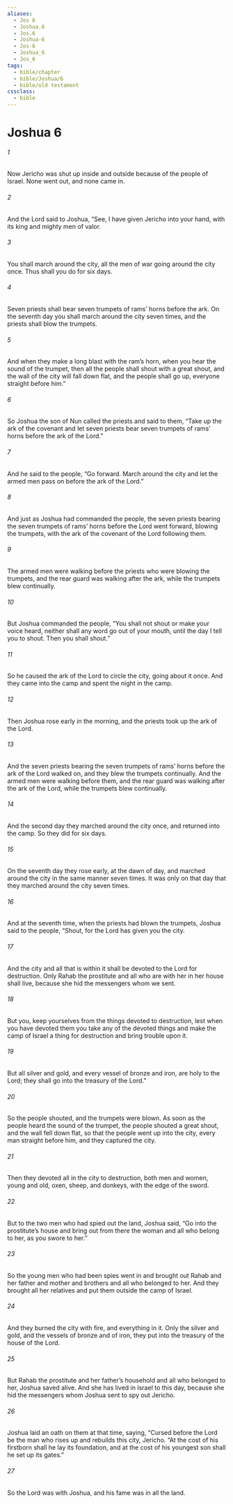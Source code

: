 ```yaml
---
aliases:
  - Jos 6
  - Joshua.6
  - Jos.6
  - Joshua-6
  - Jos-6
  - Joshua_6
  - Jos_6
tags:
  - bible/chapter
  - bible/Joshua/6
  - bible/old testament
cssclass:
  - bible
---
```


# Joshua 6

###### 1
Now Jericho was shut up inside and outside because of the people of Israel. None went out, and none came in.
###### 2
And the Lord said to Joshua, “See, I have given Jericho into your hand, with its king and mighty men of valor.
###### 3
You shall march around the city, all the men of war going around the city once. Thus shall you do for six days.
###### 4
Seven priests shall bear seven trumpets of rams’ horns before the ark. On the seventh day you shall march around the city seven times, and the priests shall blow the trumpets.
###### 5
And when they make a long blast with the ram’s horn, when you hear the sound of the trumpet, then all the people shall shout with a great shout, and the wall of the city will fall down flat, and the people shall go up, everyone straight before him.”
###### 6
So Joshua the son of Nun called the priests and said to them, “Take up the ark of the covenant and let seven priests bear seven trumpets of rams’ horns before the ark of the Lord.”
###### 7
And he said to the people, “Go forward. March around the city and let the armed men pass on before the ark of the Lord.”
###### 8
And just as Joshua had commanded the people, the seven priests bearing the seven trumpets of rams’ horns before the Lord went forward, blowing the trumpets, with the ark of the covenant of the Lord following them.
###### 9
The armed men were walking before the priests who were blowing the trumpets, and the rear guard was walking after the ark, while the trumpets blew continually.
###### 10
But Joshua commanded the people, “You shall not shout or make your voice heard, neither shall any word go out of your mouth, until the day I tell you to shout. Then you shall shout.”
###### 11
So he caused the ark of the Lord to circle the city, going about it once. And they came into the camp and spent the night in the camp.
###### 12
Then Joshua rose early in the morning, and the priests took up the ark of the Lord.
###### 13
And the seven priests bearing the seven trumpets of rams’ horns before the ark of the Lord walked on, and they blew the trumpets continually. And the armed men were walking before them, and the rear guard was walking after the ark of the Lord, while the trumpets blew continually.
###### 14
And the second day they marched around the city once, and returned into the camp. So they did for six days.
###### 15
On the seventh day they rose early, at the dawn of day, and marched around the city in the same manner seven times. It was only on that day that they marched around the city seven times.
###### 16
And at the seventh time, when the priests had blown the trumpets, Joshua said to the people, “Shout, for the Lord has given you the city.
###### 17
And the city and all that is within it shall be devoted to the Lord for destruction. Only Rahab the prostitute and all who are with her in her house shall live, because she hid the messengers whom we sent.
###### 18
But you, keep yourselves from the things devoted to destruction, lest when you have devoted them you take any of the devoted things and make the camp of Israel a thing for destruction and bring trouble upon it.
###### 19
But all silver and gold, and every vessel of bronze and iron, are holy to the Lord; they shall go into the treasury of the Lord.”
###### 20
So the people shouted, and the trumpets were blown. As soon as the people heard the sound of the trumpet, the people shouted a great shout, and the wall fell down flat, so that the people went up into the city, every man straight before him, and they captured the city.
###### 21
Then they devoted all in the city to destruction, both men and women, young and old, oxen, sheep, and donkeys, with the edge of the sword.
###### 22
But to the two men who had spied out the land, Joshua said, “Go into the prostitute’s house and bring out from there the woman and all who belong to her, as you swore to her.”
###### 23
So the young men who had been spies went in and brought out Rahab and her father and mother and brothers and all who belonged to her. And they brought all her relatives and put them outside the camp of Israel.
###### 24
And they burned the city with fire, and everything in it. Only the silver and gold, and the vessels of bronze and of iron, they put into the treasury of the house of the Lord.
###### 25
But Rahab the prostitute and her father’s household and all who belonged to her, Joshua saved alive. And she has lived in Israel to this day, because she hid the messengers whom Joshua sent to spy out Jericho.
###### 26
Joshua laid an oath on them at that time, saying, “Cursed before the Lord be the man who rises up and rebuilds this city, Jericho. “At the cost of his firstborn shall he lay its foundation, and at the cost of his youngest son shall he set up its gates.”
###### 27
So the Lord was with Joshua, and his fame was in all the land.


